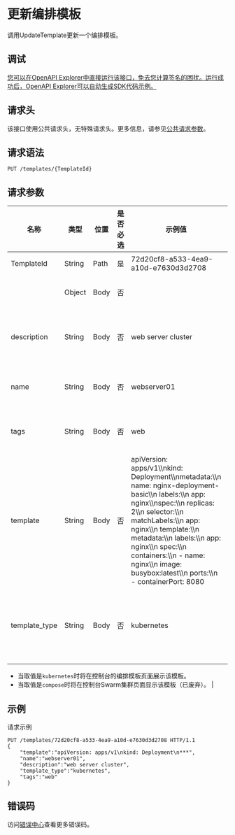 # 更新编排模板

调用UpdateTemplate更新一个编排模板。

## 调试

[您可以在OpenAPI Explorer中直接运行该接口，免去您计算签名的困扰。运行成功后，OpenAPI Explorer可以自动生成SDK代码示例。](https://api.aliyun.com/#product=CS&api=UpdateTemplate&type=ROA&version=2015-12-15)

## 请求头

该接口使用公共请求头，无特殊请求头。更多信息，请参见[公共请求参数](~~167755~~)。

## 请求语法

```
PUT /templates/{TemplateId} 
```

## 请求参数

|名称|类型|位置|是否必选|示例值|描述|
|--|--|--|----|---|--|
|TemplateId|String|Path|是|72d20cf8-a533-4ea9-a10d-e7630d3d2708|模板ID。 |
| |Object|Body|否| |请求体参数。 |
|description|String|Body|否|web server cluster|部署模板描述信息。 |
|name|String|Body|否|webserver01|部署模板名称。 |
|tags|String|Body|否|web|部署模板标签。 |
|template|String|Body|否|apiVersion: apps/v1\\\\nkind: Deployment\\\\nmetadata:\\\\n name: nginx-deployment-basic\\\\n labels:\\\\n app: nginx\\\\nspec:\\\\n replicas: 2\\\\n selector:\\\\n matchLabels:\\\\n app: nginx\\\\n template:\\\\n metadata:\\\\n labels:\\\\n app: nginx\\\\n spec:\\\\n containers:\\\\n - name: nginx\\\\n image: busybox:latest\\\\n ports:\\\\n - containerPort: 8080|YAML格式的模板内容。 |
|template\_type|String|Body|否|kubernetes|模板类型，值可以是任意值。

 -   当取值是`kubernetes`时将在控制台的编排模板页面展示该模板。
-   当取值是`compose`时将在控制台Swarm集群页面显示该模板（已废弃）。 |

## 示例

请求示例

```
PUT /templates/72d20cf8-a533-4ea9-a10d-e7630d3d2708 HTTP/1.1 
{
    "template":"apiVersion: apps/v1\nkind: Deployment\n***",
    "name":"webserver01",
    "description":"web server cluster",
    "template_type":"kubernetes",
    "tags":"web"
}
```

## 错误码

访问[错误中心](https://error-center.alibabacloud.com/status/product/CS)查看更多错误码。

